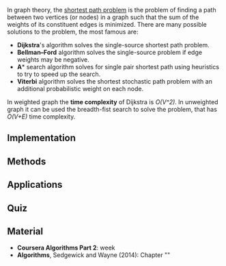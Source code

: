 
In graph theory, the [shortest path problem](https://en.wikipedia.org/wiki/Shortest_path_problem) is the problem of finding a path between two vertices (or nodes) in a graph such that the sum of the weights of its constituent edges is minimized. There are many possible solutions to the problem, the most famous are:

- **Dijkstra**'s algorithm solves the single-source shortest path problem.
- **Bellman–Ford** algorithm solves the single-source problem if edge weights may be negative.
- **A*** search algorithm solves for single pair shortest path using heuristics to try to speed up the search.
- **Viterbi** algorithm solves the shortest stochastic path problem with an additional probabilistic weight on each node.

In weighted graph the **time complexity** of Dijkstra is *O(V^2)*. In unweighted graph it can be used the breadth-fist search to solve the problem, that has *O(V+E)* time complexity.


Implementation
---------------

Methods
--------


Applications
------------


Quiz
-----


Material
--------
- **Coursera Algorithms Part 2**: week 
- **Algorithms**, Sedgewick and Wayne (2014): Chapter  ""
